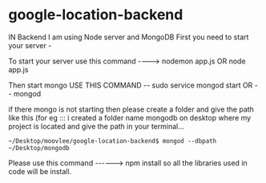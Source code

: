 # google-location-backend

IN Backend I am using Node server and MongoDB 
First you need to start your server -

To start your server use this command ---->  nodemon app.js 
                                  OR           node app.js

Then  start mongo
USE THIS COMMAND --   sudo service mongod start 
              OR   --   mongod
              
              
if there mongo is not starting then please create a folder and give the path like this
(for eg :::  i created a folder name mongodb on desktop where my project is located and give the path in your terminal...

`~/Desktop/moovlee/google-location-backend$ mongod --dbpath ~/Desktop/mongodb
`

Please use this command ------> npm install 
so all the libraries used in code will be install.
